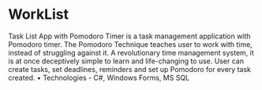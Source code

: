 # WorkList
Task List App with Pomodoro Timer is a task management application with Pomodoro timer. The Pomodoro Technique teaches user to work with time, instead of struggling against it. A revolutionary time management system, it is at once deceptively simple to learn and life-changing to use. User can create tasks, set deadlines, reminders and set up Pomodoro for every task created. • Technologies - C#, Windows Forms, MS SQL
